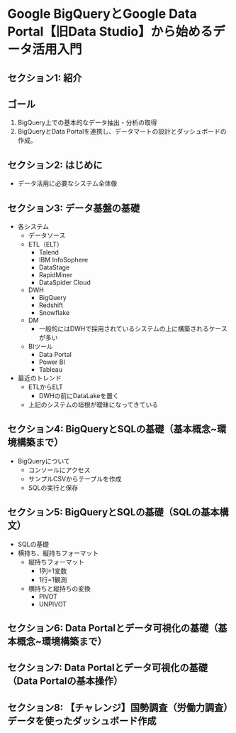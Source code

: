 # Google BigQueryとGoogle Data Portal【旧Data Studio】から始めるデータ活用入門

## セクション1: 紹介
## ゴール
1. BigQuery上での基本的なデータ抽出・分析の取得
2. BigQueryとData Portalを連携し、データマートの設計とダッシュボードの作成。

## セクション2: はじめに
* データ活用に必要なシステム全体像

## セクション3: データ基盤の基礎
* 各システム
    * データソース
    * ETL（ELT）
        * Talend
        * IBM InfoSophere
        * DataStage
        * RapidMiner
        * DataSpider Cloud
    * DWH
        * BigQuery
        * Redshift
        * Snowflake
    * DM
        * 一般的にはDWHで採用されているシステムの上に構築されるケースが多い
    * BIツール
        * Data Portal
        * Power BI
        * Tableau
* 最近のトレンド
    * ETLからELT
        * DWHの前にDataLakeを置く
    * 上記のシステムの垣根が曖昧になってきている

## セクション4: BigQueryとSQLの基礎（基本概念~環境構築まで）
* BigQueryについて
    * コンソールにアクセス
    * サンプルCSVからテーブルを作成
    * SQLの実行と保存

## セクション5: BigQueryとSQLの基礎（SQLの基本構文）
* SQLの基礎
* 横持ち、縦持ちフォーマット
    * 縦持ちフォーマット
        * 1列=1変数
        * 1行=1観測
    * 横持ちと縦持ちの変換
        * PIVOT
        * UNPIVOT

## セクション6: Data Portalとデータ可視化の基礎（基本概念~環境構築まで）


## セクション7: Data Portalとデータ可視化の基礎（Data Portalの基本操作）


## セクション8: 【チャレンジ】国勢調査（労働力調査）データを使ったダッシュボード作成


